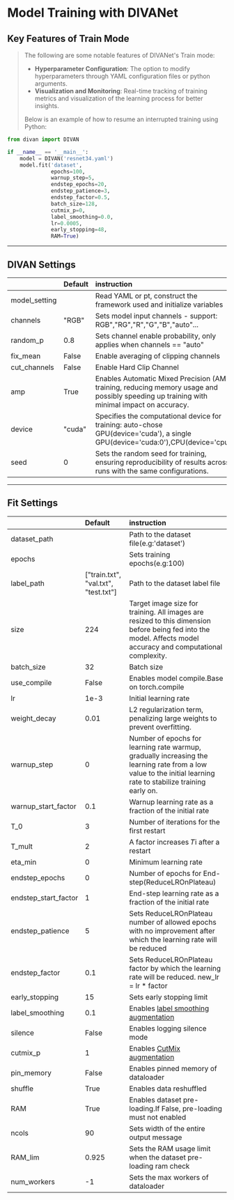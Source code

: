 # Model Training with DIVANet

## **Key Features of Train Mode**
>The following are some notable features of DIVANet's Train mode:
>+ **Hyperparameter Configuration**: The option to modify hyperparameters through YAML configuration files or python arguments.
>+ **Visualization and Monitoring**: Real-time tracking of training metrics and visualization of the learning process for better insights.
>
> Below is an example of how to resume an interrupted training using Python:

```python
from divan import DIVAN

if __name__ == '__main__':
    model = DIVAN('resnet34.yaml')
    model.fit('dataset', 
              epochs=100,
              warnup_step=5,
              endstep_epochs=20,
              endstep_patience=3,
              endstep_factor=0.5,
              batch_size=128,
              cutmix_p=0,
              label_smoothing=0.0,
              lr=0.0005,
              early_stopping=48,
              RAM=True)
```
---
## DIVAN Settings

|               | Default | instruction                                                                                                                                |
|:--------------|:--------|:-------------------------------------------------------------------------------------------------------------------------------------------|
| model_setting |         | Read YAML or pt, construct the framework used and initialize variables                                                                     |
| channels      | "RGB"   | Sets model input channels - support: RGB","RG","R","G","B","auto"...                                                                       |
| random_p      | 0.8     | Sets channel enable probability, only applies when channels == "auto"                                                                      |
| fix_mean      | False   | Enable averaging of clipping channels                                                                                                      |
| cut_channels  | False   | Enable Hard Clip Channel                                                                                                                   |
| amp           | True    | Enables Automatic Mixed Precision (AMP) training, reducing memory usage and possibly speeding up training with minimal impact on accuracy. |
| device        | "cuda"  | Specifies the computational device for training: auto-chose GPU(device='cuda'), a single GPU(device='cuda:0'),CPU(device='cpu).            |
| seed          | 0       | Sets the random seed for training, ensuring reproducibility of results across runs with the same configurations.                           |
---
## Fit Settings

|                      | Default                              | instruction                                                                                                                                                     |
|:---------------------|:-------------------------------------|:----------------------------------------------------------------------------------------------------------------------------------------------------------------|
| dataset_path         |                                      | Path to the dataset file(e.g:'dataset')                                                                                                                         |
| epochs               |                                      | Sets training epochs(e.g:100)                                                                                                                                   |
| label_path           | ["train.txt", "val.txt", "test.txt"] | Path to the dataset label file                                                                                                                                  |
| size                 | 224                                  | Target image size for training. All images are resized to this dimension before being fed into the model. Affects model accuracy and computational complexity.  |
| batch_size           | 32                                   | Batch size                                                                                                                                                      |
| use_compile          | False                                | Enables model compile.Base on torch.compile                                                                                                                     |
| lr                   | 1e-3                                 | Initial learning rate                                                                                                                                           |
| weight_decay         | 0.01                                 | L2 regularization term, penalizing large weights to prevent overfitting.                                                                                        |
| warnup_step          | 0                                    | Number of epochs for learning rate warmup, gradually increasing the learning rate from a low value to the initial learning rate to stabilize training early on. |
| warnup_start_factor  | 0.1                                  | Warnup learning rate as a fraction of the initial rate                                                                                                          |
| T_0                  | 3                                    | Number of iterations for the first restart                                                                                                                      |
| T_mult               | 2                                    | A factor increases 𝑇i after a restart                                                                                                                          |
| eta_min              | 0                                    | Minimum learning rate                                                                                                                                           |
| endstep_epochs       | 0                                    | Number of epochs for End-step(ReduceLROnPlateau)                                                                                                                |
| endstep_start_factor | 1                                    | End-step learning rate as a fraction of the initial rate                                                                                                        |
| endstep_patience     | 5                                    | Sets ReduceLROnPlateau number of allowed epochs with no improvement after which the learning rate will be reduced                                               |
| endstep_factor       | 0.1                                  | Sets ReduceLROnPlateau factor by which the learning rate will be reduced. new_lr = lr * factor                                                                  |
| early_stopping       | 15                                   | Sets early stopping limit                                                                                                                                       |
| label_smoothing      | 0.1                                  | Enables [label smoothing augmentation](https://arxiv.org/abs/1512.00567)                                                                                        |
| silence              | False                                | Enables logging silence mode                                                                                                                                    |
| cutmix_p             | 1                                    | Enables [CutMix augmentation](https://arxiv.org/abs/1905.04899v2)                                                                                               |
| pin_memory           | False                                | Enables pinned memory of dataloader                                                                                                                             |
| shuffle              | True                                 | Enables data reshuffled                                                                                                                                         |
| RAM                  | True                                 | Enables dataset pre-loading.If False, pre-loading must not enabled                                                                                              |
| ncols                | 90                                   | Sets width of the entire output message                                                                                                                         |
| RAM_lim              | 0.925                                | Sets the RAM usage limit when the dataset pre-loading ram check                                                                                                 |
| num_workers          | -1                                   | Sets the max workers of dataloader                                                                                                                              |